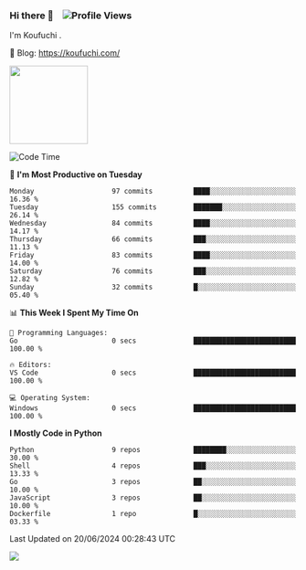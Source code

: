 ### Hi there 👋 &nbsp;&nbsp; ![Profile Views](https://komarev.com/ghpvc/?username=Koufuchi&base=200)

I'm Koufuchi . 

📔 Blog: <https://koufuchi.com/>

<img align="" height="137px" src="https://github-readme-stats-seven-nu-30.vercel.app/api?username=Koufuchi&hide=issues,contribs&hide_rank=true&show_icons=true&line_height=21&theme=radical&locale=en" />
<!-- <img align="" height="137px" src="https://github-readme-stats-seven-nu-30.vercel.app/api/top-langs/?username=Koufuchi&layout=compact&hide=blade,html,css,pug,scss&theme=radical&locale=en" /> -->

<!--START_SECTION:waka-->
![Code Time](http://img.shields.io/badge/Code%20Time-626%20hrs%2026%20mins-blue)

📅 **I'm Most Productive on Tuesday** 

```text
Monday                   97 commits          ████░░░░░░░░░░░░░░░░░░░░░   16.36 % 
Tuesday                  155 commits         ███████░░░░░░░░░░░░░░░░░░   26.14 % 
Wednesday                84 commits          ████░░░░░░░░░░░░░░░░░░░░░   14.17 % 
Thursday                 66 commits          ███░░░░░░░░░░░░░░░░░░░░░░   11.13 % 
Friday                   83 commits          ████░░░░░░░░░░░░░░░░░░░░░   14.00 % 
Saturday                 76 commits          ███░░░░░░░░░░░░░░░░░░░░░░   12.82 % 
Sunday                   32 commits          █░░░░░░░░░░░░░░░░░░░░░░░░   05.40 % 
```


📊 **This Week I Spent My Time On** 

```text
💬 Programming Languages: 
Go                       0 secs              █████████████████████████   100.00 % 

🔥 Editors: 
VS Code                  0 secs              █████████████████████████   100.00 % 

💻 Operating System: 
Windows                  0 secs              █████████████████████████   100.00 % 
```

**I Mostly Code in Python** 

```text
Python                   9 repos             ████████░░░░░░░░░░░░░░░░░   30.00 % 
Shell                    4 repos             ███░░░░░░░░░░░░░░░░░░░░░░   13.33 % 
Go                       3 repos             ██░░░░░░░░░░░░░░░░░░░░░░░   10.00 % 
JavaScript               3 repos             ██░░░░░░░░░░░░░░░░░░░░░░░   10.00 % 
Dockerfile               1 repo              █░░░░░░░░░░░░░░░░░░░░░░░░   03.33 % 
```




 Last Updated on 20/06/2024 00:28:43 UTC
<!--END_SECTION:waka-->

![](https://hit.yhype.me/github/profile?user_id=46078832)
